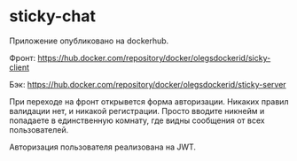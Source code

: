 # sticky-chat
Приложениe опубликовано на dockerhub.

Фронт: https://hub.docker.com/repository/docker/olegsdockerid/sicky-client

Бэк: https://hub.docker.com/repository/docker/olegsdockerid/sticky-server

При переходе на фронт открывется форма авторизации. Никаких правил валидации нет, и никакой регистрации. Просто вводите никнейм и попадаете в единственную комнату, где видны сообщения от всех пользователей.

Авторизация пользователя реализована на JWT.

